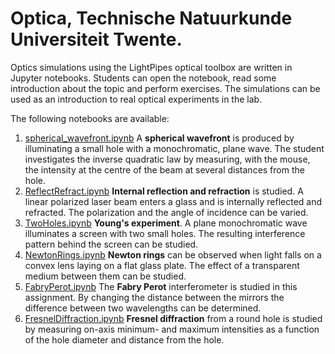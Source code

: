 # Optica, Technische Natuurkunde Universiteit Twente.
Optics simulations using the LightPipes optical toolbox are written in Jupyter notebooks. Students can open the notebook, read some introduction about the topic and perform exercises. The simulations can be used as an introduction to real optical experiments in the lab.

The following notebooks are available:


1. [spherical_wavefront.ipynb](./spherical_wavefront.ipynb) A **spherical wavefront** is produced by illuminating a small hole with a monochromatic, plane wave. The student investigates the inverse quadratic law by measuring, with the mouse, the intensity at the centre of the beam at several distances from the hole.
2. [ReflectRefract.ipynb](./ReflectRefract.ipynb) **Internal reflection and refraction** is studied. A linear polarized laser beam enters a glass and is internally reflected and refracted. The polarization and the angle of incidence can be varied.
3. [TwoHoles.ipynb](./TwoHoles.ipynb) **Young's experiment**. A plane monochromatic wave illuminates a screen with two small holes. The resulting interference pattern behind the screen can be studied.
4. [NewtonRings.ipynb](./NewtonRings.ipynb) **Newton rings** can be observed when light falls on a convex lens laying on a flat glass plate. The effect of a transparent medium between them can be studied.
5. [FabryPerot.ipynb](./FabryPerot.ipynb) The **Fabry Perot** interferometer is studied in this assignment. By changing the distance between the mirrors the difference between two wavelengths can be determined.
6. [FresnelDiffraction.ipynb](./FresnelDiffraction.ipynb) **Fresnel diffraction** from a round hole is studied by measuring on-axis minimum- and maximum intensities as a function of the hole diameter and distance from the hole.
